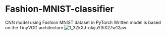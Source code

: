 # Fashion-MNIST-classifier
CNN model using Fashion MNIST dataset in PyTorch
Written model is based on the TinyVGG architecture
![1_3ZkXJ-nIajuY3iX27w12aw](https://github.com/XZIPX/Fashion-MNIST-classifier/assets/96609166/23201d7e-9a3b-404c-bb9d-6835b6592bb1)
